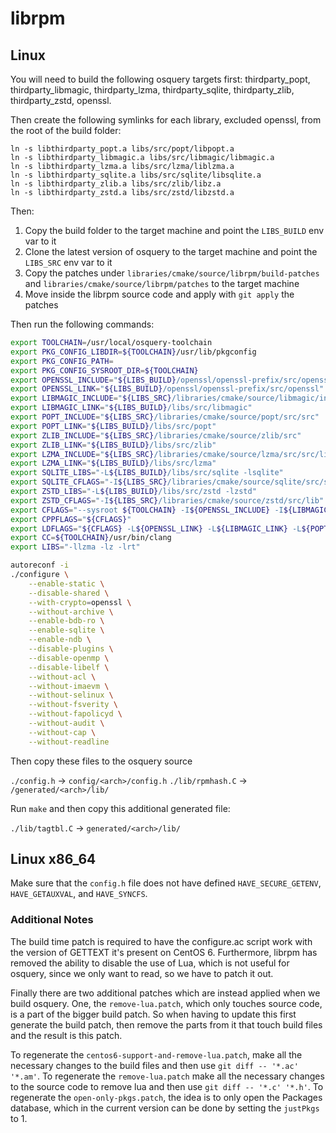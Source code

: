 # librpm

## Linux

You will need to build the following osquery targets first: thirdparty_popt,
thirdparty_libmagic, thirdparty_lzma, thirdparty_sqlite, thirdparty_zlib,
thirdparty_zstd, openssl.

Then create the following symlinks for each library, excluded openssl, from the
root of the build folder:

```
ln -s libthirdparty_popt.a libs/src/popt/libpopt.a
ln -s libthirdparty_libmagic.a libs/src/libmagic/libmagic.a
ln -s libthirdparty_lzma.a libs/src/lzma/liblzma.a
ln -s libthirdparty_sqlite.a libs/src/sqlite/libsqlite.a
ln -s libthirdparty_zlib.a libs/src/zlib/libz.a
ln -s libthirdparty_zstd.a libs/src/zstd/libzstd.a
```

Then:

1. Copy the build folder to the target machine and point the `LIBS_BUILD` env
   var to it
2. Clone the latest version of osquery to the target machine and point the
   `LIBS_SRC` env var to it
3. Copy the patches under `libraries/cmake/source/librpm/build-patches` and
   `libraries/cmake/source/librpm/patches` to the target machine
4. Move inside the librpm source code and apply with `git apply` the patches

Then run the following commands:

```sh
export TOOLCHAIN=/usr/local/osquery-toolchain
export PKG_CONFIG_LIBDIR=${TOOLCHAIN}/usr/lib/pkgconfig
export PKG_CONFIG_PATH=
export PKG_CONFIG_SYSROOT_DIR=${TOOLCHAIN}
export OPENSSL_INCLUDE="${LIBS_BUILD}/openssl/openssl-prefix/src/openssl/include"
export OPENSSL_LINK="${LIBS_BUILD}/openssl/openssl-prefix/src/openssl"
export LIBMAGIC_INCLUDE="${LIBS_SRC}/libraries/cmake/source/libmagic/include"
export LIBMAGIC_LINK="${LIBS_BUILD}/libs/src/libmagic"
export POPT_INCLUDE="${LIBS_SRC}/libraries/cmake/source/popt/src/src"
export POPT_LINK="${LIBS_BUILD}/libs/src/popt"
export ZLIB_INCLUDE="${LIBS_SRC}/libraries/cmake/source/zlib/src"
export ZLIB_LINK="${LIBS_BUILD}/libs/src/zlib"
export LZMA_INCLUDE="${LIBS_SRC}/libraries/cmake/source/lzma/src/src/liblzma/api"
export LZMA_LINK="${LIBS_BUILD}/libs/src/lzma"
export SQLITE_LIBS="-L${LIBS_BUILD}/libs/src/sqlite -lsqlite"
export SQLITE_CFLAGS="-I${LIBS_SRC}/libraries/cmake/source/sqlite/src/src"
export ZSTD_LIBS="-L${LIBS_BUILD}/libs/src/zstd -lzstd"
export ZSTD_CFLAGS="-I${LIBS_SRC}/libraries/cmake/source/zstd/src/lib"
export CFLAGS="--sysroot ${TOOLCHAIN} -I${OPENSSL_INCLUDE} -I${LIBMAGIC_INCLUDE} -I${POPT_INCLUDE} -I${ZLIB_INCLUDE} -I${LZMA_INCLUDE}"
export CPPFLAGS="${CFLAGS}"
export LDFLAGS="${CFLAGS} -L${OPENSSL_LINK} -L${LIBMAGIC_LINK} -L${POPT_LINK} -L${ZLIB_LINK} -L${LZMA_LINK}"
export CC=${TOOLCHAIN}/usr/bin/clang
export LIBS="-llzma -lz -lrt"

autoreconf -i
./configure \
	--enable-static \
	--disable-shared \
	--with-crypto=openssl \
	--without-archive \
	--enable-bdb-ro \
	--enable-sqlite \
	--enable-ndb \
	--disable-plugins \
	--disable-openmp \
	--disable-libelf \
	--without-acl \
	--without-imaevm \
	--without-selinux \
	--without-fsverity \
	--without-fapolicyd \
	--without-audit \
	--without-cap \
	--without-readline
```

Then copy these files to the osquery source

`./config.h` -> `config/<arch>/config.h` `./lib/rpmhash.C` ->
`/generated/<arch>/lib/`

Run `make` and then copy this additional generated file:

`./lib/tagtbl.C` -> `generated/<arch>/lib/`

## Linux x86_64

Make sure that the `config.h` file does not have defined `HAVE_SECURE_GETENV`,
`HAVE_GETAUXVAL`, and `HAVE_SYNCFS`.

### Additional Notes

The build time patch is required to have the configure.ac script work with the
version of GETTEXT it's present on CentOS 6. Furthermore, librpm has removed the
ability to disable the use of Lua, which is not useful for osquery, since we
only want to read, so we have to patch it out.

Finally there are two additional patches which are instead applied when we build
osquery. One, the `remove-lua.patch`, which only touches source code, is a part
of the bigger build patch. So when having to update this first generate the
build patch, then remove the parts from it that touch build files and the result
is this patch.

To regenerate the `centos6-support-and-remove-lua.patch`, make all the necessary
changes to the build files and then use `git diff -- '*.ac' '*.am'`. To
regenerate the `remove-lua.patch` make all the necessary changes to the source
code to remove lua and then use `git diff -- '*.c' '*.h'`. To regenerate the
`open-only-pkgs.patch`, the idea is to only open the Packages database, which in
the current version can be done by setting the `justPkgs` to 1.
